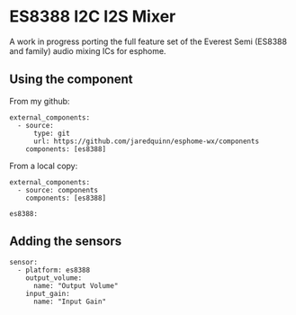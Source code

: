 # ES8388 I2C I2S Mixer

A work in progress porting the full feature set of the Everest Semi (ES8388 and family) audio mixing ICs for esphome.


## Using the component

From my github:

```
external_components:
  - source: 
      type: git
      url: https://github.com/jaredquinn/esphome-wx/components
    components: [es8388]
```

From a local copy:

```
external_components:
  - source: components
    components: [es8388]

es8388:
```

## Adding the sensors

```
sensor:
  - platform: es8388
    output_volume:
      name: "Output Volume"
    input_gain:
      name: "Input Gain"
```


